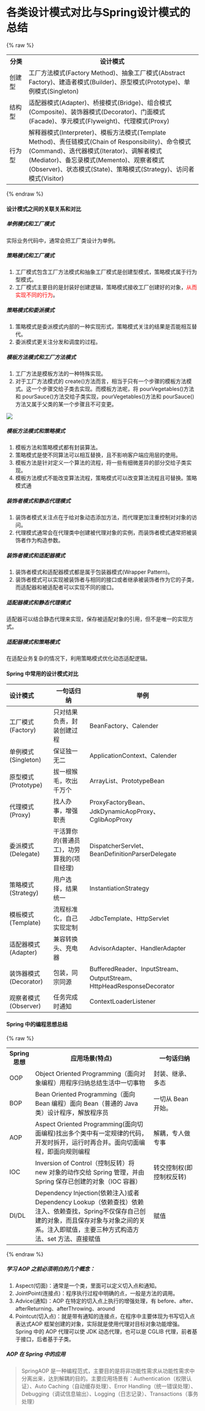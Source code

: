 # 各类设计模式对比与Spring设计模式的总结



{% raw %}  
<table>
  <tr>
    <th width=10%>分类</th>
    <th>设计模式</th>
  </tr>
  <tr>
    <td>创建型</td>
    <td>工厂方法模式(Factory Method)、抽象工厂模式(Abstract Factory)、建造者模式(Builder)、原型模式(Prototype)、单例模式(Singleton)</td>
  </tr>
  <tr>
    <td>结构型</td>
    <td>适配器模式(Adapter)、桥接模式(Bridge)、组合模式(Composite)、装饰器模式(Decorator)、门面模式(Facade)、享元模式(Flyweight)、代理模式(Proxy)</td>
  </tr>
  <tr>
    <td>行为型</td>
    <td>解释器模式(Interpreter)、模板方法模式(Template Method)、责任链模式(Chain of Responsibility)、命令模式(Command)、迭代器模式(Iterator)、调解者模式(Mediator)、备忘录模式(Memento)、观察者模式(Observer)、状态模式(State)、策略模式(Strategy)、访问者模式(Visitor)</td>
  </tr>
</table>
{% endraw %}

<!--more-->
#### 设计模式之间的关联关系和对比

##### 单例模式和工厂模式
实际业务代码中，通常会把工厂类设计为单例。

##### 策略模式和工厂模式
1. 工厂模式包含工厂方法模式和抽象工厂模式是创建型模式，策略模式属于行为型模式。
2. 工厂模式主要目的是封装好创建逻辑，策略模式接收工厂创建好的对象，<font color=red>从而实现不同的行为</font>。

##### 策略模式和委派模式
1. 策略模式是委派模式内部的一种实现形式，策略模式关注的结果是否能相互替代。
2. 委派模式更关注分发和调度的过程。

##### 模板方法模式和工厂方法模式
1. 工厂方法是模板方法的一种特殊实现。
2. 对于工厂方法模式的 create()方法而言，相当于只有一个步骤的模板方法模式。这一个步骤交给子类去实现。而模板方法呢，将 pourVegetables()方法和 pourSauce()方法交给子类实现，pourVegetables()方法和 pourSauce()方法又属于父类的某一个步骤且不可变更。
<img src="https://yakax.oss-cn-hangzhou.aliyuncs.com/blog/designPatterns/9.png" />

##### 模板方法模式和策略模式
1. 模板方法和策略模式都有封装算法。
2. 策略模式是使不同算法可以相互替换，且不影响客户端应用层的使用。
3. 模板方法是针对定义一个算法的流程，将一些有细微差异的部分交给子类实现。
4. 模板方法模式不能改变算法流程，策略模式可以改变算法流程且可替换。策略模式通

##### 装饰者模式和静态代理模式
1. 装饰者模式关注点在于给对象动态添加方法，而代理更加注重控制对对象的访问。
2. 代理模式通常会在代理类中创建被代理对象的实例，而装饰者模式通常把被装饰者作为构造参数。

##### 装饰者模式和适配器模式
1. 装饰者模式和适配器模式都是属于包装器模式(Wrapper Pattern)。
2. 装饰者模式可以实现被装饰者与相同的接口或者继承被装饰者作为它的子类，而适配器和被适配者可以实现不同的接口。

##### 适配器模式和静态代理模式
适配器可以结合静态代理来实现，保存被适配对象的引用，但不是唯一的实现方式。

##### 适配器模式和策略模式
在适配业务复杂的情况下，利用策略模式优化动态适配逻辑。

#### Spring 中常用的设计模式对比
| 设计模式 | 一句话归纳 | 举例 |
| :-----------| ------------------- | ------------ | 
|工厂模式(Factory)|只对结果负责，封装创建过程|BeanFactory、Calender|
|单例模式(Singleton)|保证独一无二|ApplicationContext、Calender|
|原型模式(Prototype) |拔一根猴毛，吹出千万个| ArrayList、PrototypeBean|
|代理模式(Proxy)|找人办事，增强职责|ProxyFactoryBean、JdkDynamicAopProxy、CglibAopProxy|
|委派模式(Delegate)|干活算你的(普通员工)，功劳算我的(项目经理) |DispatcherServlet、BeanDefinitionParserDelegate|
|策略模式(Strategy)|用户选择，结果统一|InstantiationStrategy|
|模板模式(Template)|流程标准化，自己实现定制|JdbcTemplate、HttpServlet|
|适配器模式(Adapter)|兼容转换头、充电器|AdvisorAdapter、HandlerAdapter|
|装饰器模式(Decorator) |包装，同宗同源|BufferedReader、InputStream、OutputStream、HttpHeadResponseDecorator|
|观察者模式(Observer)|任务完成时通知|ContextLoaderListener|

#### Spring 中的编程思想总结

{% raw %}  
<table>
  <tr>
    <th width=10%>Spring 思想</th>
    <th>应用场景(特点)</th>
    <th width=25%>一句话归纳</th>
  </tr>
  <tr>
    <td>OOP</td>
    <td> Object Oriented Programming（面向对象编程）用程序归纳总结生活中一切事物</td>
    <td>封装、继承、多态</td>
  </tr>
   <tr>
    <td>BOP</td>
    <td> Bean Oriented Programming（面向 Bean 编程）面向 Bean（普通的 Java 类）设计程序，解放程序员</td>
    <td>一切从 Bean 开始。</td>
  </tr>
   <tr>
    <td>AOP</td>
    <td>Aspect Oriented Programming(面向切面编程)找出多个类中有一定规律的代码，开发时拆开，运行时再合并。面向切面编程，即面向规则编程</td>
    <td>解耦，专人做专事</td>
  </tr>
   <tr>
    <td>IOC</td>
    <td>Inversion of Control（控制反转）将 new 对象的动作交给 Spring 管理，并由Spring 保存已创建的对象（IOC 容器）</td>
    <td>转交控制权(即控制权反转)</td>
  </tr>
   <tr>
    <td>DI/DL</td>
    <td>Dependency Injection(依赖注入)或者Dependency Lookup（依赖查找）依赖注入、依赖查找，Spring不仅保存自己创建的对象，而且保存对象与对象之间的关系。注入即赋值，主要三种方式构造方法、set 方法、直接赋值</td>
    <td>赋值</td>
  </tr>
</table>
{% endraw %}

##### 学习 AOP 之前必须明白的几个概念：
1. Aspect(切面)：通常是一个类，里面可以定义切入点和通知。
2. JointPoint(连接点)：程序执行过程中明确的点，一般是方法的调用。
3. Advice(通知)：AOP 在特定的切入点上执行的增强处理，有 before、after、afterReturning、afterThrowing、around
4. Pointcut(切入点)：就是带有通知的连接点，在程序中主要体现为书写切入点表达式AOP 框架创建的对象，实际就是使用代理对目标对象功能增强。Spring 中的 AOP 代理可以使 JDK 动态代理，也可以是 CGLIB 代理，前者基于接口，后者基于子类。

##### AOP 在 Spring 中的应用
> SpringAOP 是一种编程范式，主要目的是将非功能性需求从功能性需求中分离出来，达到解耦的目的。主要应用场景有：Authentication（权限认证）、Auto Caching（自动缓存处理）、Error Handling（统一错误处理）、Debugging（调试信息输出）、Logging（日志记录）、Transactions（事务处理）






